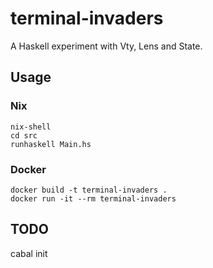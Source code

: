 # terminal-invaders
A Haskell experiment with Vty, Lens and State.

## Usage

### Nix

```
nix-shell
cd src
runhaskell Main.hs
```

### Docker

```
docker build -t terminal-invaders .
docker run -it --rm terminal-invaders
```

## TODO

cabal init
